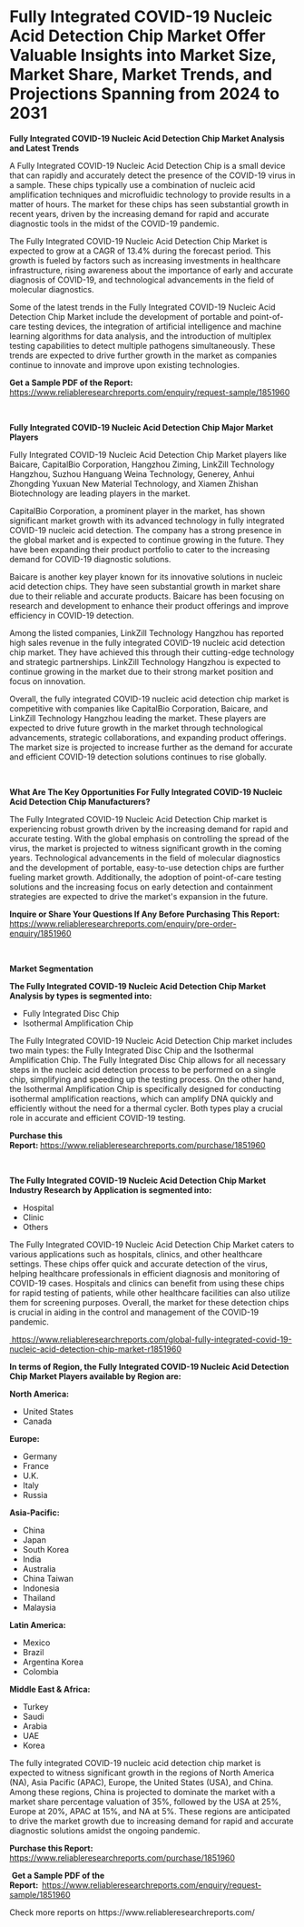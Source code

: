 <p><h1>Fully Integrated COVID-19 Nucleic Acid Detection Chip Market Offer Valuable Insights into Market Size, Market Share, Market Trends, and Projections Spanning from 2024 to 2031</h1></p><p><strong>Fully Integrated COVID-19 Nucleic Acid Detection Chip Market Analysis and Latest Trends</strong></p>
<p><p>A Fully Integrated COVID-19 Nucleic Acid Detection Chip is a small device that can rapidly and accurately detect the presence of the COVID-19 virus in a sample. These chips typically use a combination of nucleic acid amplification techniques and microfluidic technology to provide results in a matter of hours. The market for these chips has seen substantial growth in recent years, driven by the increasing demand for rapid and accurate diagnostic tools in the midst of the COVID-19 pandemic.</p><p>The Fully Integrated COVID-19 Nucleic Acid Detection Chip Market is expected to grow at a CAGR of 13.4% during the forecast period. This growth is fueled by factors such as increasing investments in healthcare infrastructure, rising awareness about the importance of early and accurate diagnosis of COVID-19, and technological advancements in the field of molecular diagnostics.</p><p>Some of the latest trends in the Fully Integrated COVID-19 Nucleic Acid Detection Chip Market include the development of portable and point-of-care testing devices, the integration of artificial intelligence and machine learning algorithms for data analysis, and the introduction of multiplex testing capabilities to detect multiple pathogens simultaneously. These trends are expected to drive further growth in the market as companies continue to innovate and improve upon existing technologies.</p></p>
<p><strong>Get a Sample PDF of the Report:&nbsp;</strong> <a href="https://www.reliableresearchreports.com/enquiry/request-sample/1851960">https://www.reliableresearchreports.com/enquiry/request-sample/1851960</a></p>
<p>&nbsp;</p>
<p><strong>Fully Integrated COVID-19 Nucleic Acid Detection Chip Major Market Players</strong></p>
<p><p>Fully Integrated COVID-19 Nucleic Acid Detection Chip Market players like Baicare, CapitalBio Corporation, Hangzhou Ziming, LinkZill Technology Hangzhou, Suzhou Hanguang Weina Technology, Generey, Anhui Zhongding Yuxuan New Material Technology, and Xiamen Zhishan Biotechnology are leading players in the market.</p><p>CapitalBio Corporation, a prominent player in the market, has shown significant market growth with its advanced technology in fully integrated COVID-19 nucleic acid detection. The company has a strong presence in the global market and is expected to continue growing in the future. They have been expanding their product portfolio to cater to the increasing demand for COVID-19 diagnostic solutions.</p><p>Baicare is another key player known for its innovative solutions in nucleic acid detection chips. They have seen substantial growth in market share due to their reliable and accurate products. Baicare has been focusing on research and development to enhance their product offerings and improve efficiency in COVID-19 detection.</p><p>Among the listed companies, LinkZill Technology Hangzhou has reported high sales revenue in the fully integrated COVID-19 nucleic acid detection chip market. They have achieved this through their cutting-edge technology and strategic partnerships. LinkZill Technology Hangzhou is expected to continue growing in the market due to their strong market position and focus on innovation.</p><p>Overall, the fully integrated COVID-19 nucleic acid detection chip market is competitive with companies like CapitalBio Corporation, Baicare, and LinkZill Technology Hangzhou leading the market. These players are expected to drive future growth in the market through technological advancements, strategic collaborations, and expanding product offerings. The market size is projected to increase further as the demand for accurate and efficient COVID-19 detection solutions continues to rise globally.</p></p>
<p>&nbsp;</p>
<p><strong>What Are The Key Opportunities For Fully Integrated COVID-19 Nucleic Acid Detection Chip Manufacturers?</strong></p>
<p><p>The Fully Integrated COVID-19 Nucleic Acid Detection Chip market is experiencing robust growth driven by the increasing demand for rapid and accurate testing. With the global emphasis on controlling the spread of the virus, the market is projected to witness significant growth in the coming years. Technological advancements in the field of molecular diagnostics and the development of portable, easy-to-use detection chips are further fueling market growth. Additionally, the adoption of point-of-care testing solutions and the increasing focus on early detection and containment strategies are expected to drive the market's expansion in the future.</p></p>
<p><strong>Inquire or Share Your Questions If Any Before Purchasing This Report:</strong> <a href="https://www.reliableresearchreports.com/enquiry/pre-order-enquiry/1851960">https://www.reliableresearchreports.com/enquiry/pre-order-enquiry/1851960</a></p>
<p>&nbsp;</p>
<p><strong>Market Segmentation</strong></p>
<p><strong>The Fully Integrated COVID-19 Nucleic Acid Detection Chip Market Analysis by types is segmented into:</strong></p>
<p><ul><li>Fully Integrated Disc Chip</li><li>Isothermal Amplification Chip</li></ul></p>
<p><p>The Fully Integrated COVID-19 Nucleic Acid Detection Chip market includes two main types: the Fully Integrated Disc Chip and the Isothermal Amplification Chip. The Fully Integrated Disc Chip allows for all necessary steps in the nucleic acid detection process to be performed on a single chip, simplifying and speeding up the testing process. On the other hand, the Isothermal Amplification Chip is specifically designed for conducting isothermal amplification reactions, which can amplify DNA quickly and efficiently without the need for a thermal cycler. Both types play a crucial role in accurate and efficient COVID-19 testing.</p></p>
<p><strong>Purchase this Report:&nbsp;</strong><a href="https://www.reliableresearchreports.com/purchase/1851960">https://www.reliableresearchreports.com/purchase/1851960</a></p>
<p>&nbsp;</p>
<p><strong>The Fully Integrated COVID-19 Nucleic Acid Detection Chip Market Industry Research by Application is segmented into:</strong></p>
<p><ul><li>Hospital</li><li>Clinic</li><li>Others</li></ul></p>
<p><p>The Fully Integrated COVID-19 Nucleic Acid Detection Chip Market caters to various applications such as hospitals, clinics, and other healthcare settings. These chips offer quick and accurate detection of the virus, helping healthcare professionals in efficient diagnosis and monitoring of COVID-19 cases. Hospitals and clinics can benefit from using these chips for rapid testing of patients, while other healthcare facilities can also utilize them for screening purposes. Overall, the market for these detection chips is crucial in aiding in the control and management of the COVID-19 pandemic.</p></p>
<p><a href="https://www.reliableresearchreports.com/global-fully-integrated-covid-19-nucleic-acid-detection-chip-market-r1851960">&nbsp;https://www.reliableresearchreports.com/global-fully-integrated-covid-19-nucleic-acid-detection-chip-market-r1851960</a></p>
<p><strong>In terms of Region, the Fully Integrated COVID-19 Nucleic Acid Detection Chip Market Players available by Region are:</strong></p>
<p>
    <p> <strong> North America: </strong>
        <ul>
            <li>United States</li>
            <li>Canada</li>
        </ul>
        </p> 
    <p> <strong> Europe: </strong>
        <ul>
            <li>Germany</li>
            <li>France</li>
            <li>U.K.</li>
            <li>Italy</li>
            <li>Russia</li>
        </ul>
        </p> 
    <p> <strong> Asia-Pacific: </strong>
        <ul>
            <li>China</li>
            <li>Japan</li>
            <li>South Korea</li>
            <li>India</li>
            <li>Australia</li>
            <li>China Taiwan</li>
            <li>Indonesia</li>
            <li>Thailand</li>
            <li>Malaysia</li>
        </ul>
        </p> 
    <p> <strong> Latin America: </strong>
        <ul>
            <li>Mexico</li>
            <li>Brazil</li>
            <li>Argentina Korea</li>
            <li>Colombia</li>
        </ul>
        </p> 
    <p> <strong> Middle East & Africa: </strong>
        <ul>
            <li>Turkey</li>
            <li>Saudi</li>
            <li>Arabia</li>
            <li>UAE</li>
            <li>Korea</li>
        </ul>
    </p>
    </p>
<p><p>The fully integrated COVID-19 nucleic acid detection chip market is expected to witness significant growth in the regions of North America (NA), Asia Pacific (APAC), Europe, the United States (USA), and China. Among these regions, China is projected to dominate the market with a market share percentage valuation of 35%, followed by the USA at 25%, Europe at 20%, APAC at 15%, and NA at 5%. These regions are anticipated to drive the market growth due to increasing demand for rapid and accurate diagnostic solutions amidst the ongoing pandemic.</p></p>
<p><strong>Purchase this Report: </strong><a href="https://www.reliableresearchreports.com/purchase/1851960">https://www.reliableresearchreports.com/purchase/1851960</a></p>
<p>&nbsp;<strong>Get a Sample PDF of the Report:&nbsp;&nbsp;</strong><a href="https://www.reliableresearchreports.com/enquiry/request-sample/1851960">https://www.reliableresearchreports.com/enquiry/request-sample/1851960</a></p>
<p><strong></strong></p>
<p>Check more reports on https://www.reliableresearchreports.com/</p>